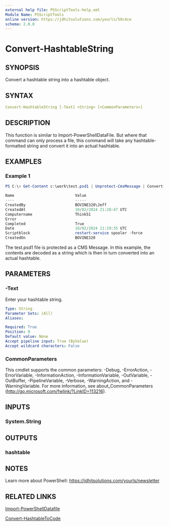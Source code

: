 ```yaml
---
external help file: PSScriptTools-help.xml
Module Name: PSScriptTools
online version: https://jdhitsolutions.com/yourls/59c4ce
schema: 2.0.0
---
```


# Convert-HashtableString

## SYNOPSIS

Convert a hashtable string into a hashtable object.

## SYNTAX

```yaml
Convert-HashtableString [-Text] <String> [<CommonParameters>]
```

## DESCRIPTION

This function is similar to Import-PowerShellDataFile. But where that command can only process a file, this command will take any hashtable-formatted string and convert it into an actual hashtable.

## EXAMPLES

### Example 1

```powershell
PS C:\> Get-Content c:\work\test.psd1 | Unprotect-CmsMessage | Convert-HashtableString

Name                           Value
----                           -----
CreatedBy                      BOVINE320\Jeff
CreatedAt                      10/02/2024 21:28:47 UTC
Computername                   Think51
Error
Completed                      True
Date                           10/02/2024 21:29:35 UTC
Scriptblock                    restart-service spooler -force
CreatedOn                      BOVINE320
```

The test.psd1 file is protected as a CMS Message. In this example, the contents are decoded as a string which is then in turn converted into an actual hashtable.

## PARAMETERS

### -Text

Enter your hashtable string.

```yaml
Type: String
Parameter Sets: (All)
Aliases:

Required: True
Position: 0
Default value: None
Accept pipeline input: True (ByValue)
Accept wildcard characters: False
```

### CommonParameters

This cmdlet supports the common parameters: -Debug, -ErrorAction, -ErrorVariable, -InformationAction, -InformationVariable, -OutVariable, -OutBuffer, -PipelineVariable, -Verbose, -WarningAction, and -WarningVariable.
For more information, see about_CommonParameters (http://go.microsoft.com/fwlink/?LinkID=113216).

## INPUTS

### System.String

## OUTPUTS

### hashtable

## NOTES

Learn more about PowerShell: https://jdhitsolutions.com/yourls/newsletter

## RELATED LINKS

[Import-PowerShellDatafile]()

[Convert-HashtableToCode](Convert-HashtableToCode.md)
